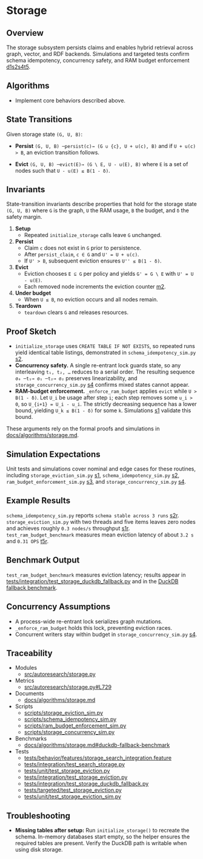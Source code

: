 # Storage

## Overview

The storage subsystem persists claims and enables hybrid retrieval across
graph, vector, and RDF backends. Simulations and targeted tests confirm
schema idempotency, concurrency safety, and RAM budget enforcement
[d1][s1][s2][s3][s4][t4][t5][t6].

## Algorithms

- Implement core behaviors described above.

## State Transitions

Given storage state `(G, U, B)`:

- **Persist**
  `(G, U, B) ─persist(c)→ (G ∪ {c}, U + u(c), B)`
  and if `U + u(c) > B`, an eviction transition follows.

- **Evict**
 `(G, U, B) ─evict(E)→ (G \ E, U - u(E), B)`
  where `E` is a set of nodes such that `U - u(E) ≤ B(1 - δ)`.

## Invariants

State-transition invariants describe properties that hold for the storage state
`(G, U, B)` where `G` is the graph, `U` the RAM usage, `B` the budget, and `δ`
the safety margin.

1. **Setup**
   - Repeated `initialize_storage` calls leave `G` unchanged.
2. **Persist**
   - Claim `c` does not exist in `G` prior to persistence.
   - After `persist_claim`, `c ∈ G` and `U' = U + u(c)`.
   - If `U' > B`, subsequent eviction ensures `U'' ≤ B(1 - δ)`.
3. **Evict**
   - Eviction chooses `E ⊆ G` per policy and yields
     `G' = G \ E` with `U' = U - u(E)`.
   - Each removed node increments the eviction counter [m2].
4. **Under budget**
   - When `U ≤ B`, no eviction occurs and all nodes remain.
5. **Teardown**
   - `teardown` clears `G` and releases resources.

## Proof Sketch

- `initialize_storage` uses `CREATE TABLE IF NOT EXISTS`, so repeated runs yield
  identical table listings, demonstrated in `schema_idempotency_sim.py` [s2].
- **Concurrency safety.** A single re-entrant lock guards state, so any
  interleaving `t₁, t₂, …` reduces to a serial order. The resulting sequence
  `σ₀ ─t₁→ σ₁ ─t₂→ σ₂` preserves linearizability, and
  `storage_concurrency_sim.py` [s4] confirms mixed states cannot appear.
- **RAM-budget enforcement.** `_enforce_ram_budget` applies `evict` while
  `U > B(1 - δ)`. Let `U_i` be usage after step `i`; each step removes some
  `u_i > 0`, so `U_{i+1} = U_i - u_i`. The strictly decreasing sequence has a
  lower bound, yielding `U_k ≤ B(1 - δ)` for some `k`. Simulations [s1][s3]
  validate this bound.

These arguments rely on the formal proofs and simulations in
[docs/algorithms/storage.md][d1].

## Simulation Expectations

Unit tests and simulations cover nominal and edge cases for these routines,
including `storage_eviction_sim.py` [s1], `schema_idempotency_sim.py` [s2],
`ram_budget_enforcement_sim.py` [s3], and `storage_concurrency_sim.py` [s4].

## Example Results

`schema_idempotency_sim.py` reports `schema stable across 3 runs` [s2r].
`storage_eviction_sim.py` with two threads and five items leaves zero nodes and
achieves roughly `0.3 nodes/s` throughput [s1r].
`test_ram_budget_benchmark` measures mean eviction latency of about `3.2 s`
and `0.31 OPS` [t5r].

## Benchmark Output

`test_ram_budget_benchmark` measures eviction latency; results appear in
[tests/integration/test_storage_duckdb_fallback.py][t5] and in the
[DuckDB fallback benchmark][b1].

## Concurrency Assumptions

- A process-wide re-entrant lock serializes graph mutations.
- `_enforce_ram_budget` holds this lock, preventing eviction races.
- Concurrent writers stay within budget in `storage_concurrency_sim.py` [s4].

## Traceability

- Modules
  - [src/autoresearch/storage.py][m1]
- Metrics
  - [src/autoresearch/storage.py#L729][m2]
- Documents
  - [docs/algorithms/storage.md][d1]
- Scripts
  - [scripts/storage_eviction_sim.py][s1]
  - [scripts/schema_idempotency_sim.py][s2]
  - [scripts/ram_budget_enforcement_sim.py][s3]
  - [scripts/storage_concurrency_sim.py][s4]
- Benchmarks
  - [docs/algorithms/storage.md#duckdb-fallback-benchmark][b1]
- Tests
  - [tests/behavior/features/storage_search_integration.feature][t1]
  - [tests/integration/test_search_storage.py][t2]
  - [tests/unit/test_storage_eviction.py][t3]
  - [tests/integration/test_storage_eviction.py][t4]
  - [tests/integration/test_storage_duckdb_fallback.py][t5]
  - [tests/targeted/test_storage_eviction.py][t6]
  - [tests/unit/test_storage_eviction_sim.py][t7]

[m1]: ../../src/autoresearch/storage.py
[m2]: ../../src/autoresearch/storage.py#L729
[d1]: ../algorithms/storage.md
[s1]: ../../scripts/storage_eviction_sim.py
[s1r]: ../../scripts/storage_eviction_sim.py
[s2]: ../../scripts/schema_idempotency_sim.py
[s2r]: ../../scripts/schema_idempotency_sim.py
[s3]: ../../scripts/ram_budget_enforcement_sim.py
[s4]: ../../scripts/storage_concurrency_sim.py
[b1]: ../algorithms/storage.md#duckdb-fallback-benchmark
[t1]: ../../tests/behavior/features/storage_search_integration.feature
[t2]: ../../tests/integration/test_search_storage.py
[t3]: ../../tests/unit/test_storage_eviction.py
[t4]: ../../tests/integration/test_storage_eviction.py
[t5]: ../../tests/integration/test_storage_duckdb_fallback.py
[t5r]: ../../tests/integration/test_storage_duckdb_fallback.py
[t6]: ../../tests/targeted/test_storage_eviction.py
[t7]: ../../tests/unit/test_storage_eviction_sim.py

## Troubleshooting

- **Missing tables after setup:** Run `initialize_storage()` to recreate the
  schema. In-memory databases start empty, so the helper ensures the required
  tables are present. Verify the DuckDB path is writable when using disk
  storage.
